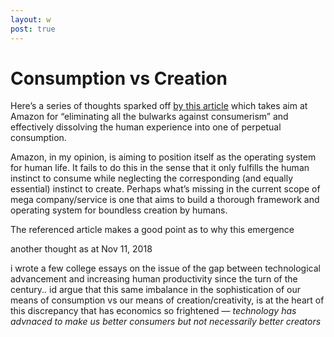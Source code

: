 ```yaml
---
layout: w
post: true
---
```

# Consumption vs Creation

Here’s a series of thoughts sparked off  [by this article](https://reallifemag.com/the-constant-consumer/) which takes aim at Amazon for “eliminating all the bulwarks against consumerism” and effectively dissolving the human experience into one of perpetual consumption.

Amazon, in my opinion, is aiming to position itself as the operating system for human life. It fails to do this in the sense that it only fulfills the human instinct to consume while neglecting the corresponding (and equally essential) instinct to create. Perhaps what’s missing in the current scope of mega company/service is one that aims to build a thorough framework and operating system for boundless creation by humans. 

The referenced article makes a good point as to why this emergence 

another thought as at Nov 11, 2018

i wrote a few college essays on the issue of the gap between technological advancement and increasing human productivity since the turn of the century.. id argue that this same imbalance in the sophistication of our means of consumption vs our means of creation/creativity, is at the heart of this discrepancy that has economics so frightened — *technology has advnaced to make us better consumers but not necessarily better creators*

